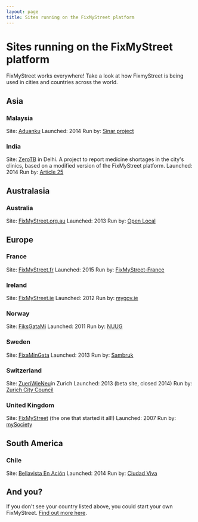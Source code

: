```yaml
---
layout: page
title: Sites running on the FixMyStreet platform
---
```


<H1>Sites running on the FixMyStreet platform</H1>

FixMyStreet works everywhere! Take a look at how FixmyStreet is being
used in cities and countries across the world.

<h2>Asia</h2>
<h3>Malaysia</h3>
Site: <a href="http://aduanku.my/">Aduanku</a>
Launched: 2014
Run by: <a href="http://sinarproject.org/">Sinar project</a>

<h3>India</h3>
Site: <a href="http://zerotb.mysociety.org/">ZeroTB</a> in Delhi. A
project to report medicine shortages in the city's clinics, based on a
modified version of the FixMyStreet platform.
Launched: 2014
Run by: <a href="http://www.article-25.org/">Article 25</a>

<h2>Australasia</h2>
<h3>Australia</h3>
Site: <a href="http://www.fixmystreet.org.au/">FixMyStreet.org.au</a> 
Launched: 2013
Run by: <a href="http://www.openlocal.org.au/">Open Local</a>

<h2>Europe</h2>

<h3>France</h3>
Site: <a href="http://www.fixmystreet.fr/">FixMyStreet.fr</a>
Launched: 2015
Run by: <a href="http://www.fixmystreet-france.fr/">FixMyStreet-France</a>

<h3>Ireland</h3>
Site: <a href="http://fixmystreet.ie/">FixMyStreet.ie</a>
Launched: 2012
Run by: <a href="http://mygov.ie/">mygov.ie</a>

<h3>Norway</h3>
Site: <a href="http://www.fiksgatami.no/">FiksGataMi</a>
Launched: 2011
Run by: <a href="http://www.nuug.no/">NUUG</a>

<h3>Sweden</h3>
Site: <a href="http://www.fixamingata.se/">FixaMinGata</a>
Launched: 2013
Run by: <a href="http://sambruk.se/">Sambruk</a>

<h3>Switzerland</h3>
Site: <a href="https://www.zueriwieneu.ch/">ZueriWieNeu</a>in Zurich
Launched: 2013 (beta site, closed 2014)
Run by: <a href="https://www.stadt-zuerich.ch/portal">Zurich City
Council</a>

<h3>United Kingdom</h3>
Site: <a href="https://www.fixmystreet.com/">FixMyStreet</a> (the one that started it all!)
Launched: 2007
Run by: <a href="https://www.mysociety.org/">mySociety</a>


<h2>South America</h2>

<h3>Chile</h3>
Site: <a href="http://bellavistaenaccion.cl/">Bellavista En Ación</a>
Launched: 2014
Run by: <a href="http://www.ciudadviva.cl/">Ciudad Viva</a>


<h2>And you?</h2>

If you don't see your country listed above, you could start your own
FixMyStreet. <a href="/overview/">Find out more here</a>.
